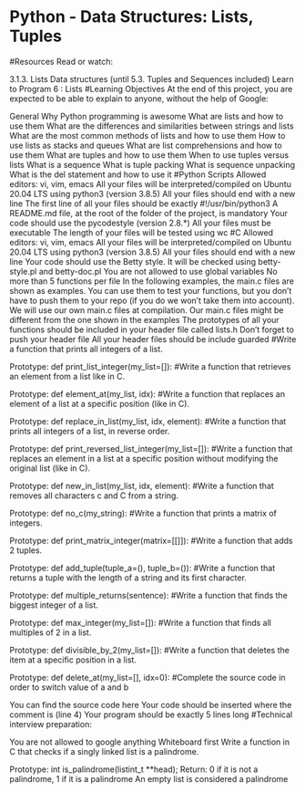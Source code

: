 # Python - Data Structures: Lists, Tuples
#Resources
Read or watch:

3.1.3. Lists
Data structures (until 5.3. Tuples and Sequences included)
Learn to Program 6 : Lists
#Learning Objectives
At the end of this project, you are expected to be able to explain to anyone, without the help of Google:

General
Why Python programming is awesome
What are lists and how to use them
What are the differences and similarities between strings and lists
What are the most common methods of lists and how to use them
How to use lists as stacks and queues
What are list comprehensions and how to use them
What are tuples and how to use them
When to use tuples versus lists
What is a sequence
What is tuple packing
What is sequence unpacking
What is the del statement and how to use it
#Python Scripts
Allowed editors: vi, vim, emacs
All your files will be interpreted/compiled on Ubuntu 20.04 LTS using python3 (version 3.8.5)
All your files should end with a new line
The first line of all your files should be exactly #!/usr/bin/python3
A README.md file, at the root of the folder of the project, is mandatory
Your code should use the pycodestyle (version 2.8.*)
All your files must be executable
The length of your files will be tested using wc
#C
Allowed editors: vi, vim, emacs
All your files will be interpreted/compiled on Ubuntu 20.04 LTS using python3 (version 3.8.5)
All your files should end with a new line
Your code should use the Betty style. It will be checked using betty-style.pl and betty-doc.pl
You are not allowed to use global variables
No more than 5 functions per file
In the following examples, the main.c files are shown as examples. You can use them to test your functions, but you don’t have to push them to your repo (if you do we won’t take them into account). We will use our own main.c files at compilation. Our main.c files might be different from the one shown in the examples
The prototypes of all your functions should be included in your header file called lists.h
Don’t forget to push your header file
All your header files should be include guarded
#Write a function that prints all integers of a list.

Prototype: def print_list_integer(my_list=[]):
#Write a function that retrieves an element from a list like in C.

Prototype: def element_at(my_list, idx):
#Write a function that replaces an element of a list at a specific position (like in C).

Prototype: def replace_in_list(my_list, idx, element):
#Write a function that prints all integers of a list, in reverse order.

Prototype: def print_reversed_list_integer(my_list=[]):
#Write a function that replaces an element in a list at a specific position without modifying the original list (like in C).

Prototype: def new_in_list(my_list, idx, element):
#Write a function that removes all characters c and C from a string.

Prototype: def no_c(my_string):
#Write a function that prints a matrix of integers.

Prototype: def print_matrix_integer(matrix=[[]]):
#Write a function that adds 2 tuples.

Prototype: def add_tuple(tuple_a=(), tuple_b=()):
#Write a function that returns a tuple with the length of a string and its first character.

Prototype: def multiple_returns(sentence):
#Write a function that finds the biggest integer of a list.

Prototype: def max_integer(my_list=[]):
#Write a function that finds all multiples of 2 in a list.

Prototype: def divisible_by_2(my_list=[]):
#Write a function that deletes the item at a specific position in a list.

Prototype: def delete_at(my_list=[], idx=0):
#Complete the source code in order to switch value of a and b

You can find the source code here
Your code should be inserted where the comment is (line 4)
Your program should be exactly 5 lines long
#Technical interview preparation:

You are not allowed to google anything
Whiteboard first
Write a function in C that checks if a singly linked list is a palindrome.

Prototype: int is_palindrome(listint_t **head);
Return: 0 if it is not a palindrome, 1 if it is a palindrome
An empty list is considered a palindrome
